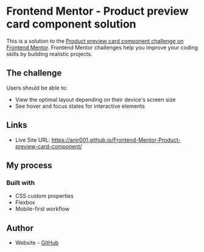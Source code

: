 # Frontend Mentor - Product preview card component solution

This is a solution to the [Product preview card component challenge on Frontend Mentor](https://www.frontendmentor.io/challenges/product-preview-card-component-GO7UmttRfa). Frontend Mentor challenges help you improve your coding skills by building realistic projects. 

## The challenge

Users should be able to:

- View the optimal layout depending on their device's screen size
- See hover and focus states for interactive elements

## Links

- Live Site URL: https://anir001.github.io/Frontend-Mentor-Product-preview-card-component/

## My process

### Built with

- CSS custom properties
- Flexbox
- Mobile-first workflow

## Author

- Website - [GitHub](https://github.com/anir001)
